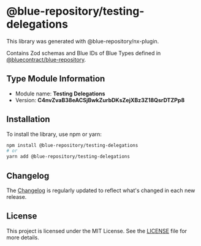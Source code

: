# @blue-repository/testing-delegations

This library was generated with @blue-repository/nx-plugin.

Contains Zod schemas and Blue IDs of Blue Types defined in [@bluecontract/blue-repository](https://github.com/bluecontract/blue-repository).

## Type Module Information

- Module name: **Testing Delegations**
- Version: **C4nvZvaB38eACSjBwkZurbDKsZejXBz3Z18QsrDTZPp8**

## Installation

To install the library, use npm or yarn:

```bash
npm install @blue-repository/testing-delegations
# or
yarn add @blue-repository/testing-delegations
```

## Changelog

The [Changelog](https://github.com/bluecontract/blue-repository-js/blob/main/libs/testing-delegations/CHANGELOG.md) is regularly updated to reflect what's changed in each new release.

## License

This project is licensed under the MIT License. See the [LICENSE](LICENSE) file for more details.
